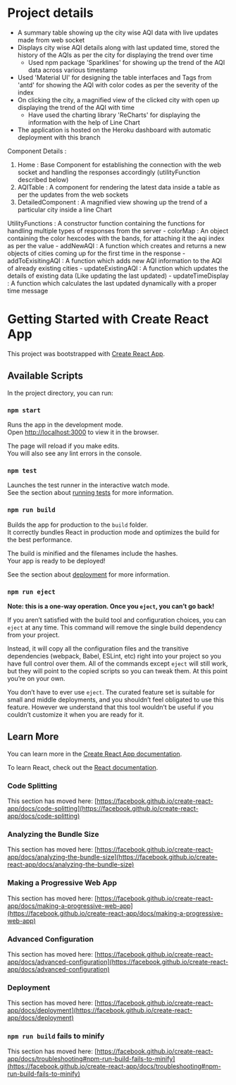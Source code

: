 # Project details 
  - A summary table showing up the city wise AQI data with live updates made from web socket
  - Displays city wise AQI details along with last updated time, stored the history of the AQIs as per the city for displaying the trend over time
      - Used npm package 'Sparklines' for showing up the trend of the AQI data across various timestamp
  - Used 'Material UI' for designing the table interfaces and Tags from 'antd' for showing the AQI with color codes as per the severity of the index
  - On clicking the city, a magnified view of the clicked city with open up displaying the trend of the AQI with time
      - Have used the charting library 'ReCharts' for displaying the information with the help of Line Chart
  - The application is hosted on the Heroku dashboard with automatic deployment with this branch
 
 Component Details : 
 1. Home : Base Component for establishing the connection with the web socket and handling the responses accordingly (utilityFunction described below)
 2. AQITable : A component for rendering the latest data inside a table as per the updates from the web sockets
 3. DetailedComponent : A magnified view showing up the trend of a particular city inside a line Chart
 
 UtilityFunctions : A constructor function containing the functions for handling multiple types of responses from the server
    - colorMap : An object containing the color hexcodes with the bands, for attaching it the aqi index as per the value
    - addNewAQI : A function which creates and returns a new objects of cities coming up for the first time in the response
    - addToExisitingAQI : A function which adds new AQI information to the AQI of already existing cities 
    - updateExistingAQI : A function which updates the details of existing data (Like updating the last updated)
    - updateTimeDisplay : A function which calculates the last updated dynamically with a proper time message 



# Getting Started with Create React App

This project was bootstrapped with [Create React App](https://github.com/facebook/create-react-app).

## Available Scripts

In the project directory, you can run:

### `npm start`

Runs the app in the development mode.\
Open [http://localhost:3000](http://localhost:3000) to view it in the browser.

The page will reload if you make edits.\
You will also see any lint errors in the console.

### `npm test`

Launches the test runner in the interactive watch mode.\
See the section about [running tests](https://facebook.github.io/create-react-app/docs/running-tests) for more information.

### `npm run build`

Builds the app for production to the `build` folder.\
It correctly bundles React in production mode and optimizes the build for the best performance.

The build is minified and the filenames include the hashes.\
Your app is ready to be deployed!

See the section about [deployment](https://facebook.github.io/create-react-app/docs/deployment) for more information.

### `npm run eject`

**Note: this is a one-way operation. Once you `eject`, you can’t go back!**

If you aren’t satisfied with the build tool and configuration choices, you can `eject` at any time. This command will remove the single build dependency from your project.

Instead, it will copy all the configuration files and the transitive dependencies (webpack, Babel, ESLint, etc) right into your project so you have full control over them. All of the commands except `eject` will still work, but they will point to the copied scripts so you can tweak them. At this point you’re on your own.

You don’t have to ever use `eject`. The curated feature set is suitable for small and middle deployments, and you shouldn’t feel obligated to use this feature. However we understand that this tool wouldn’t be useful if you couldn’t customize it when you are ready for it.

## Learn More

You can learn more in the [Create React App documentation](https://facebook.github.io/create-react-app/docs/getting-started).

To learn React, check out the [React documentation](https://reactjs.org/).

### Code Splitting

This section has moved here: [https://facebook.github.io/create-react-app/docs/code-splitting](https://facebook.github.io/create-react-app/docs/code-splitting)

### Analyzing the Bundle Size

This section has moved here: [https://facebook.github.io/create-react-app/docs/analyzing-the-bundle-size](https://facebook.github.io/create-react-app/docs/analyzing-the-bundle-size)

### Making a Progressive Web App

This section has moved here: [https://facebook.github.io/create-react-app/docs/making-a-progressive-web-app](https://facebook.github.io/create-react-app/docs/making-a-progressive-web-app)

### Advanced Configuration

This section has moved here: [https://facebook.github.io/create-react-app/docs/advanced-configuration](https://facebook.github.io/create-react-app/docs/advanced-configuration)

### Deployment

This section has moved here: [https://facebook.github.io/create-react-app/docs/deployment](https://facebook.github.io/create-react-app/docs/deployment)

### `npm run build` fails to minify

This section has moved here: [https://facebook.github.io/create-react-app/docs/troubleshooting#npm-run-build-fails-to-minify](https://facebook.github.io/create-react-app/docs/troubleshooting#npm-run-build-fails-to-minify)
